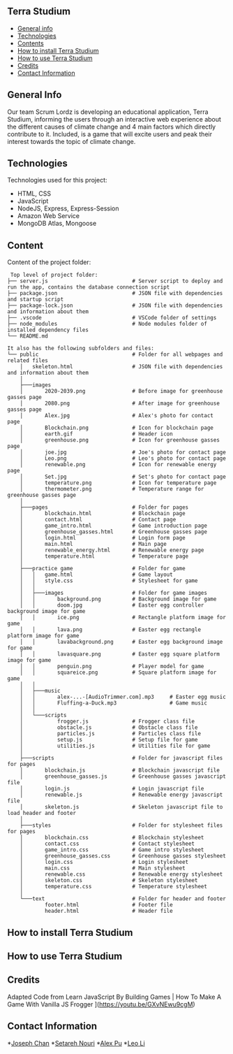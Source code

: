 ## Terra Studium

* [General info](#general-info)
* [Technologies](#technologies)
* [Contents](#content)
* [How to install Terra Studium](#how-to-install-terra-studium)
* [How to use Terra Studium](#how-to-use-terra-studium)
* [Credits](#credits)
* [Contact Information](#contact-information)

## General Info
Our team Scrum Lordz is developing an educational application, Terra Studium, informing the users through an interactive web experience about the different causes of climate change and 4 main factors which directly contribute to it. Included, is a game that will excite users and peak their interest towards the topic of climate change.

## Technologies
Technologies used for this project:
* HTML, CSS
* JavaScript
* NodeJS, Express, Express-Session
* Amazon Web Service
* MongoDB Atlas, Mongoose

## Content
Content of the project folder:

```
 Top level of project folder:
├── server.js                           # Server script to deploy and run the app, contains the database connection script
├── package.json                        # JSON file with dependencies and startup script
├── package-lock.json                   # JSON file with dependencies and information about them
├── .vscode                             # VSCode folder of settings
├── node_modules                        # Node modules folder of installed dependency files
└── README.md

It also has the following subfolders and files:
└── public                              # Folder for all webpages and related files
    │   skeleton.html                   # JSON file with dependencies and information about them
    │
    ├───images
    │       2020-2039.png               # Before image for greenhouse gasses page
    │       2080.png                    # After image for greenhouse gasses page
    │       Alex.jpg                    # Alex's photo for contact page
    │       Blockchain.png              # Icon for blockchain page
    │       earth.gif                   # Header icon
    │       greenhouse.png              # Icon for greenhouse gasses page
    │       joe.jpg                     # Joe's photo for contact page
    │       Leo.png                     # Leo's photo for contact page
    │       renewable.png               # Icon for renewable energy page
    │       Set.jpg                     # Set's photo for contact page
    │       temperature.png             # Icon for temperature page
    │       thermometer.png             # Temperature range for greenhouse gasses page
    │
    ├───pages                           # Folder for pages
    │       blockchain.html             # Blockchain page
    │       contact.html                # Contact page
    │       game_intro.html             # Game introduction page
    │       greenhouse_gasses.html      # Greenhouse gasses page
    │       login.html                  # Login form page
    │       main.html                   # Main page
    │       renewable_energy.html       # Renewable energy page
    │       temperature.html            # Temperature page
    │
    ├───practice game                   # Folder for game
    │   │   game.html                   # Game layout
    │   │   style.css                   # Stylesheet for game
    │   │
    │   ├───images                      # Folder for game images
    │   │       background.png          # Background image for game
    │   │       doom.jpg                # Easter egg controller background image for game
    │   │       ice.png                 # Rectangle platform image for game
    │   │       lava.png                # Easter egg rectangle platform image for game
    │   │       lavabackground.png      # Easter egg background image for game
    │   │       lavasquare.png          # Easter egg square platform image for game
    │   │       penguin.png             # Player model for game
    │   │       squareice.png           # Square platform image for game
    │   │
    │   ├───music
    │   │       alex-...-[AudioTrimmer.com].mp3     # Easter egg music
    │   │       Fluffing-a-Duck.mp3                 # Game music
    │   │
    │   └───scripts
    │           frogger.js              # Frogger class file
    │           obstacle.js             # Obstacle class file
    │           particles.js            # Particles class file
    │           setup.js                # Setup file for game
    │           utilities.js            # Utilities file for game
    │
    ├───scripts                         # Folder for javascript files for pages
    │       blockchain.js               # Blockchain javascript file
    │       greenhouse_gasses.js        # Greenhouse gasses javascript file
    │       login.js                    # Login javascript file
    │       renewable.js                # Renewable energy javascript file
    │       skeleton.js                 # Skeleton javascript file to load header and footer
    │
    ├───styles                          # Folder for stylesheet files for pages
    │       blockchain.css              # Blockchain stylesheet
    │       contact.css                 # Contact stylesheet
    │       game_intro.css              # Game intro stylesheet
    │       greenhouse_gasses.css       # Greenhouse gasses stylesheet
    │       login.css                   # Login stylesheet
    │       main.css                    # Main stylesheet
    │       renewable.css               # Renewable energy stylesheet
    │       skeleton.css                # Skeleton stylesheet
    │       temperature.css             # Temperature stylesheet
    │
    └───text                            # Folder for header and footer
            footer.html                 # Footer file
            header.html                 # Header file
```

## How to install Terra Studium

## How to use Terra Studium

## Credits
Adapted Code from Learn JavaScript By Building Games | How To Make A Game With Vanilla JS Frogger
](https://youtu.be/GXvNEwu9cgM)

## Contact Information
*[Joseph Chan](https://www.linkedin.com/in/joseph-chan-113822203/)
*[Setareh Nouri](https://www.linkedin.com/in/setareh-nouri-02157022b/)
*[Alex Pu](https://www.linkedin.com/in/alexander-pu-022644174/)
*[Leo Li](https://www.linkedin.com/in/leoli225/)



